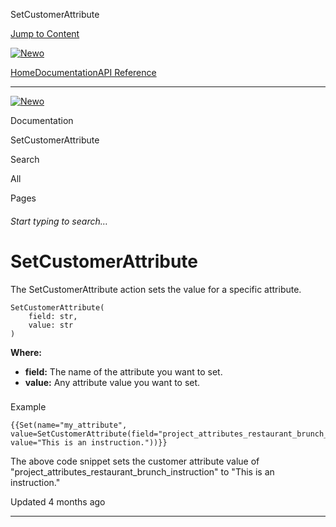 SetCustomerAttribute

[Jump to Content](#content)

[![Newo](https://files.readme.io/895bdeef8322f081f6d0f4507a17e414930dfddfddf1de452f458dc00698ca84-small-svgviewer-png-output_9.png)](/)

[Home](/)[Documentation](index.md)[API Reference](/reference)

* * *

[![Newo](https://files.readme.io/895bdeef8322f081f6d0f4507a17e414930dfddfddf1de452f458dc00698ca84-small-svgviewer-png-output_9.png)](/)

Documentation

SetCustomerAttribute

Search

All

Pages

###### Start typing to search…

# SetCustomerAttribute

The SetCustomerAttribute aсtion sets the value for a specific attribute.

```
SetCustomerAttribute(
    field: str,
    value: str
)
```

**Where:**

*   **field:** The name of the attribute you want to set.
*   **value:** Any attribute value you want to set.

### 

Example

[](#example)

```
{{Set(name="my_attribute", value=SetCustomerAttribute(field="project_attributes_restaurant_brunch_instruction", value="This is an instruction."))}}
```

The above code snippet sets the customer attribute value of "project\_attributes\_restaurant\_brunch\_instruction" to "This is an instruction."

Updated 4 months ago

* * *
